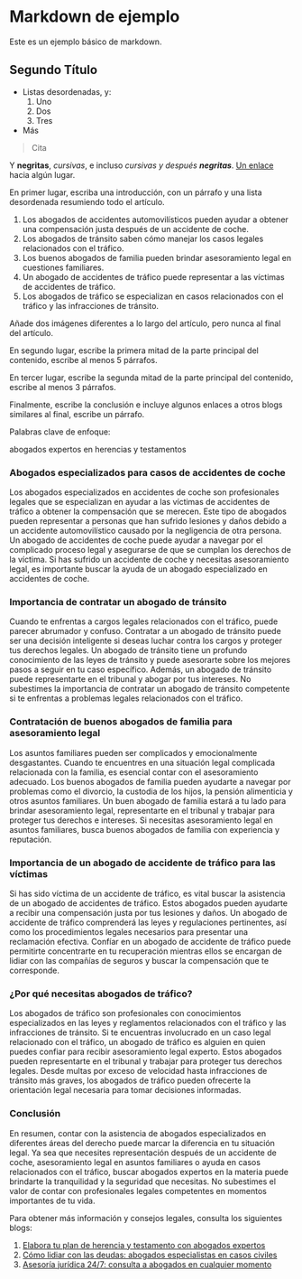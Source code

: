 # Markdown de ejemplo

Este es un ejemplo básico de markdown. 

## Segundo Título

* Listas desordenadas, y:
   1. Uno
   2. Dos
   3. Tres
* Más

> Cita

Y **negritas**, *cursivas*, e incluso *cursivas y después **negritas***. [Un enlace](https://markdowntohtml.com) hacia algún lugar.

En primer lugar, escriba una introducción, con un párrafo y una lista desordenada resumiendo todo el artículo.

1. Los abogados de accidentes automovilísticos pueden ayudar a obtener una compensación justa después de un accidente de coche.
2. Los abogados de tránsito saben cómo manejar los casos legales relacionados con el tráfico.
3. Los buenos abogados de familia pueden brindar asesoramiento legal en cuestiones familiares.
4. Un abogado de accidentes de tráfico puede representar a las víctimas de accidentes de tráfico.
5. Los abogados de tráfico se especializan en casos relacionados con el tráfico y las infracciones de tránsito.

Añade dos imágenes diferentes a lo largo del artículo, pero nunca al final del artículo.

En segundo lugar, escribe la primera mitad de la parte principal del contenido, escribe al menos 5 párrafos.

En tercer lugar, escribe la segunda mitad de la parte principal del contenido, escribe al menos 3 párrafos.

Finalmente, escribe la conclusión e incluye algunos enlaces a otros blogs similares al final, escribe un párrafo.

Palabras clave de enfoque:

abogados expertos en herencias y testamentos

### Abogados especializados para casos de accidentes de coche

Los abogados especializados en accidentes de coche son profesionales legales que se especializan en ayudar a las víctimas de accidentes de tráfico a obtener la compensación que se merecen. Este tipo de abogados pueden representar a personas que han sufrido lesiones y daños debido a un accidente automovilístico causado por la negligencia de otra persona. Un abogado de accidentes de coche puede ayudar a navegar por el complicado proceso legal y asegurarse de que se cumplan los derechos de la víctima. Si has sufrido un accidente de coche y necesitas asesoramiento legal, es importante buscar la ayuda de un abogado especializado en accidentes de coche.

### Importancia de contratar un abogado de tránsito

Cuando te enfrentas a cargos legales relacionados con el tráfico, puede parecer abrumador y confuso. Contratar a un abogado de tránsito puede ser una decisión inteligente si deseas luchar contra los cargos y proteger tus derechos legales. Un abogado de tránsito tiene un profundo conocimiento de las leyes de tránsito y puede asesorarte sobre los mejores pasos a seguir en tu caso específico. Además, un abogado de tránsito puede representarte en el tribunal y abogar por tus intereses. No subestimes la importancia de contratar un abogado de tránsito competente si te enfrentas a problemas legales relacionados con el tráfico.

### Contratación de buenos abogados de familia para asesoramiento legal

Los asuntos familiares pueden ser complicados y emocionalmente desgastantes. Cuando te encuentres en una situación legal complicada relacionada con la familia, es esencial contar con el asesoramiento adecuado. Los buenos abogados de familia pueden ayudarte a navegar por problemas como el divorcio, la custodia de los hijos, la pensión alimenticia y otros asuntos familiares. Un buen abogado de familia estará a tu lado para brindar asesoramiento legal, representarte en el tribunal y trabajar para proteger tus derechos e intereses. Si necesitas asesoramiento legal en asuntos familiares, busca buenos abogados de familia con experiencia y reputación.

### Importancia de un abogado de accidente de tráfico para las víctimas

Si has sido víctima de un accidente de tráfico, es vital buscar la asistencia de un abogado de accidentes de tráfico. Estos abogados pueden ayudarte a recibir una compensación justa por tus lesiones y daños. Un abogado de accidente de tráfico comprenderá las leyes y regulaciones pertinentes, así como los procedimientos legales necesarios para presentar una reclamación efectiva. Confíar en un abogado de accidente de tráfico puede permitirte concentrarte en tu recuperación mientras ellos se encargan de lidiar con las compañías de seguros y buscar la compensación que te corresponde.

### ¿Por qué necesitas abogados de tráfico?

Los abogados de tráfico son profesionales con conocimientos especializados en las leyes y reglamentos relacionados con el tráfico y las infracciones de tránsito. Si te encuentras involucrado en un caso legal relacionado con el tráfico, un abogado de tráfico es alguien en quien puedes confiar para recibir asesoramiento legal experto. Estos abogados pueden representarte en el tribunal y trabajar para proteger tus derechos legales. Desde multas por exceso de velocidad hasta infracciones de tránsito más graves, los abogados de tráfico pueden ofrecerte la orientación legal necesaria para tomar decisiones informadas.

### Conclusión

En resumen, contar con la asistencia de abogados especializados en diferentes áreas del derecho puede marcar la diferencia en tu situación legal. Ya sea que necesites representación después de un accidente de coche, asesoramiento legal en asuntos familiares o ayuda en casos relacionados con el tráfico, buscar abogados expertos en la materia puede brindarte la tranquilidad y la seguridad que necesitas. No subestimes el valor de contar con profesionales legales competentes en momentos importantes de tu vida. 

Para obtener más información y consejos legales, consulta los siguientes blogs:

1. [Elabora tu plan de herencia y testamento con abogados expertos](/abogados-expertos-en-herencias-y-testamentos)
2. [Cómo lidiar con las deudas: abogados especialistas en casos civiles](/abogados-de-casos-civiles)
3. [Asesoría jurídica 24/7: consulta a abogados en cualquier momento](/abogados-24-horas)